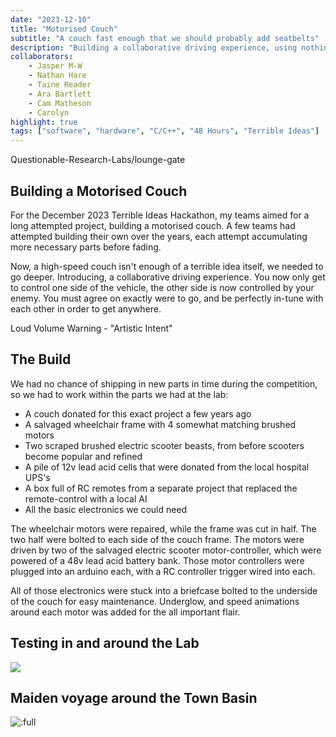 ```yaml
---
date: "2023-12-10"
title: "Motorised Couch"
subtitle: "A couch fast enough that we should probably add seatbelts"
description: "Building a collaborative driving experience, using nothing but a couch, a wheelchair, two electric scooters, a recycled UPS, and a suspicious briefcase."
collaborators:
    - Jasper M-W
    - Nathan Hare
    - Taine Reader
    - Ara Bartlett
    - Cam Matheson
    - Carolyn
highlight: true
tags: ["software", "hardware", "C/C++", "48 Hours", "Terrible Ideas"]
---
```


<script lang="ts">
    import MarkdownLink from "$md/MarkdownLink.svelte";
    import HighlightedBlock from "$md/HighlightedBlock.svelte";

    import YoutubeEmbed from "$md/YoutubeEmbed.svelte";
</script>


<MarkdownLink href="https://github.com/Questionable-Research-Labs/lounge-gate">Questionable-Research-Labs/lounge-gate</MarkdownLink>


## Building a Motorised Couch
For the December 2023 Terrible Ideas Hackathon, my teams aimed for a long attempted project, building a motorised couch. A few teams had attempted building their own over the years, each attempt accumulating more necessary parts before fading.

Now, a high-speed couch isn't enough of a terrible idea itself, we needed to go deeper. Introducing, a collaborative driving experience. You now only get to control one side of the vehicle, the other side is now controlled by your enemy. You must agree on exactly were to go, and be perfectly in-tune with each other in order to get anywhere. 

<HighlightedBlock style="warning">
    <span slot="header">Loud Volume Warning - "Artistic Intent"</span>
</HighlightedBlock>
<YoutubeEmbed videoID="EpDFLeyvnqQ"/>

## The Build
We had no chance of shipping in new parts in time during the competition, so we had to work within the parts we had at the lab:
 - A couch donated for this exact project a few years ago
 - A salvaged wheelchair frame with 4 somewhat matching brushed motors
 - Two scraped brushed electric scooter beasts, from before scooters become popular and refined
 - A pile of 12v lead acid cells that were donated from the local hospital UPS's
 - A box full of RC remotes from a separate project that replaced the remote-control with a local AI
 - All the basic electronics we could need

The wheelchair motors were repaired, while the frame was cut in half. The two half were bolted to each side of the couch frame. The motors were driven by two of the salvaged electric scooter motor-controller, which were powered of a 48v lead acid battery bank. Those motor controllers were plugged into an arduino each, with a RC controller trigger wired into each.

All of those electronics were stuck into a briefcase bolted to the underside of the couch for easy maintenance. Underglow, and speed animations around each motor was added for the all important flair.

## Testing in and around the Lab

![](./BuildPhotos/)


## Maiden voyage around the Town Basin

![:full](./TownBasinPhotos/)

<YoutubeEmbed shortMode={true} videoID="ZUqfRdzU0HQ"/>
